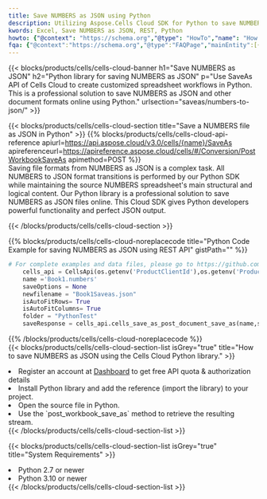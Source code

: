 ```yaml
---
title: Save NUMBERS as JSON using Python 
description: Utilizing Aspose.Cells Cloud SDK for Python to save NUMBERS format file as JSON format file. 
kwords: Excel, Save NUMBERS as JSON, REST, Python
howto: {"@context": "https://schema.org","@type": "HowTo","name": "How to save NUMBERS as JSON using the Cells Cloud Python library.","description": "How to save NUMBERS as JSON using the Cells Cloud Python library.","image": {"@type": "ImageObject"},"url": "/python/saveas/numbers-to-json/","step": [{ "@type": "HowToStep","name": "How to save NUMBERS as JSON using the Cells Cloud Python library. step 1", "image": {"@type": "ImageObject",},"url": "/python/saveas/numbers-to-json/","text": "Register an account at <a href='https://dashboard.aspose.cloud/'>Dashboard</a> to get free API quota & authorization details",},{ "@type": "HowToStep","name": "How to save NUMBERS as JSON using the Cells Cloud Python library. step 1", "image": {"@type": "ImageObject",},"url": "/python/saveas/numbers-to-json/","text": "Install Python library and add the reference (import the library) to your project.",},{ "@type": "HowToStep","name": "How to save NUMBERS as JSON using the Cells Cloud Python library. step 1", "image": {"@type": "ImageObject",},"url": "/python/saveas/numbers-to-json/","text": "Open the source file in Python.",},{ "@type": "HowToStep","name": "How to save NUMBERS as JSON using the Cells Cloud Python library. step 1", "image": {"@type": "ImageObject",},"url": "/python/saveas/numbers-to-json/","text": "Use the `post_workbook_save_as` method to retrieve the resulting stream.",}, ],"supply": {"@type": "HowToSupply","name": "document"},"tool": [{"@type": "HowToTool","name": "PyCharm, Visual Studio Code, Sublime, Eclipse"},{"@type": "HowToTool","name": "Aspose Cells"}],"totalTime": "PT6M"}
fqa: {"@context":"https://schema.org","@type":"FAQPage","mainEntity":[{"@type":"Question","name":"Why save file as other formats file in C# using REST API?","acceptedAnswer":{"@type":"Answer","text":"Documents are encoded in many ways, and some files may be incompatible with the software you use. To open and read such files, just save them as appropriate file formats.<br/><ol><li>Install .NET SDK and add the reference (import the library) to your project.</li><li>Open the source file in C# using REST API.</li><li>Call the PostWorkbookSaveAsRequest() method, passing an output filename with required extension.</li><li>Get the result of save as a separate file.</li></ol>"}},{"@type":"Question","name":"What file formats can I save as with your C# library?","acceptedAnswer":{"@type":"Answer","text":"We support a variety of file formats for conversion using .NET library, including XLSX, Excel, xls , PDF, CSV, HTML, Markdown, XML, PNG, JPG, TIFF, Json, TXT and many more."}},{"@type":"Question","name":"What is the maximum allowed file size for conversion using this .NET library?","acceptedAnswer":{"@type":"Answer","text":"There are no file size limits for format conversions using .NET library."}}]}
---
```



{{< blocks/products/cells/cells-cloud-banner h1="Save NUMBERS as JSON" h2="Python library for saving NUMBERS as JSON" p="Use SaveAs API of Cells Cloud to create customized spreadsheet workflows in Python. This is a professional solution to save NUMBERS as JSON and other document formats online using Python." urlsection="saveas/numbers-to-json/" >}}

{{< blocks/products/cells/cells-cloud-section  title="Save a NUMBERS file as JSON in Python" >}}
{{% blocks/products/cells/cells-cloud-api-reference  apiurl=https://api.aspose.cloud/v3.0/cells/{name}/SaveAs  apireferenceurl=https://apireference.aspose.cloud/cells/#/Conversion/PostWorkbookSaveAs  apimethod=POST %}}
<br/>
Saving file formats from NUMBERS as JSON is a complex task. All NUMBERS to JSON format transitions is performed by our Python SDK while maintaining the source NUMBERS spreadsheet's main structural and logical content. Our Python library is a professional solution to save NUMBERS as JSON files online. This Cloud SDK gives Python developers powerful functionality and perfect JSON output.

{{< /blocks/products/cells/cells-cloud-section >}}

{{% blocks/products/cells/cells-cloud-noreplacecode title="Python Code Example for saving NUMBERS as JSON using REST API" gistPath="" %}}
  
```python
# For complete examples and data files, please go to https://github.com/aspose-cells-cloud/aspose-cells-cloud-python/
    cells_api = CellsApi(os.getenv('ProductClientId'),os.getenv('ProductClientSecret'))
    name ='Book1.numbers'    
    saveOptions = None
    newfilename = "Book1Saveas.json"
    isAutoFitRows= True
    isAutoFitColumns= True
    folder = "PythonTest"
    saveResponse = cells_api.cells_save_as_post_document_save_as(name,save_options=saveOptions, newfilename=(folder +'/' + newfilename),folder=folder)
```
  
{{% /blocks/products/cells/cells-cloud-noreplacecode  %}}
<br/>
{{< blocks/products/cells/cells-cloud-section-list isGrey="true"  title="How to save NUMBERS as JSON using the Cells Cloud Python library." >}}
<li>Register an account at <a href="https://dashboard.aspose.cloud/">Dashboard</a> to get free API quota & authorization details</li>
<li>Install Python library and add the reference (import the library) to your project.</li>
<li>Open the source file in Python.</li>
<li>Use the `post_workbook_save_as` method to retrieve the resulting stream.</li>
{{< /blocks/products/cells/cells-cloud-section-list >}}

{{< blocks/products/cells/cells-cloud-section-list isGrey="true"  title="System Requirements" >}}
<li>Python 2.7 or newer</li>
<li>Python 3.10 or newer</li>
{{< /blocks/products/cells/cells-cloud-section-list >}}
